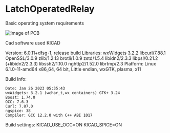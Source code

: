 # LatchOperatedRelay
Basic operating system requirements 

![Image of PCB ]((https://github.com/markh2016/LatchOperatedRelay/blob/main/Images/PCB.png)raw=true)

Cad software used  KICAD 

Version: 6.0.11+dfsg-1, release build
Libraries:
    wxWidgets 3.2.2
    libcurl/7.88.1 OpenSSL/3.0.9 zlib/1.2.13 brotli/1.0.9 zstd/1.5.4 libidn2/2.3.3 libpsl/0.21.2 (+libidn2/2.3.3) libssh2/1.10.0 nghttp2/1.52.0 librtmp/2.3
Platform: Linux 6.1.0-11-amd64 x86_64, 64 bit, Little endian, wxGTK, plasma, x11

Build Info:

    Date: Jan 26 2023 05:35:43
    wxWidgets: 3.2.1 (wchar_t,wx containers) GTK+ 3.24
    Boost: 1.74.0
    OCC: 7.6.3
    Curl: 7.87.0
    ngspice: 38
    Compiler: GCC 12.2.0 with C++ ABI 1017
Build settings:
    KICAD_USE_OCC=ON
    KICAD_SPICE=ON
